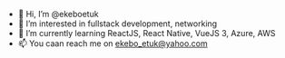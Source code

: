 - 👋 Hi, I’m @ekeboetuk
- 👀 I’m interested in fullstack development, networking
- 🌱 I’m currently learning ReactJS, React Native, VueJS 3, Azure, AWS
- 📫 You caan reach me on ekebo_etuk@yahoo.com

<!---
ekeboetuk/ekeboetuk is a ✨ special ✨ repository because its `README.md` (this file) appears on your GitHub profile.
You can click the Preview link to take a look at your changes.
--->
